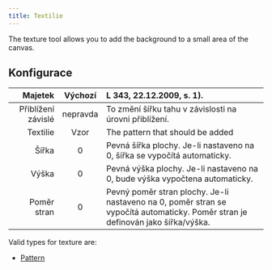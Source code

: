 ```yaml
---
title: Textilie
---
```


The texture tool allows you to add the background to a small area of the canvas.

## Konfigurace

|            Majetek |  Výchozí | L 343, 22.12.2009, s. 1).                                                                                       |
| -----------------: | :------: | :------------------------------------------------------------------------------------------------------------------------------------------------------------------------------ |
| Přiblížení závislé | nepravda | To změní šířku tahu v závislosti na úrovni přiblížení.                                                                                                          |
|           Textilie |   Vzor   | The pattern that should be added                                                                                                                                                |
|              Šířka |     0    | Pevná šířka plochy. Je-li nastaveno na 0, šířka se vypočítá automaticky.                                                                        |
|              Výška |     0    | Pevná výška plochy. Je-li nastaveno na 0, bude výška vypočtena automaticky.                                                                     |
|        Poměr stran |     0    | Pevný poměr stran plochy. Je-li nastaveno na 0, poměr stran se vypočítá automaticky. Poměr stran je definován jako šířka/výška. |

Valid types for texture are:

- [Pattern](../../background#pattern)
